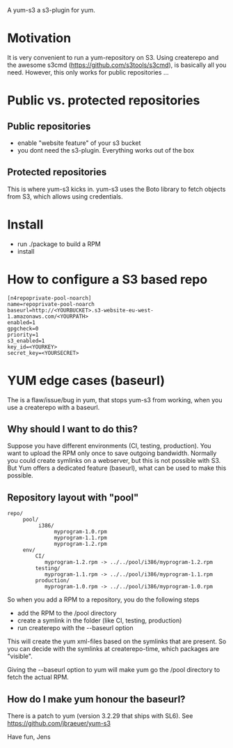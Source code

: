 A yum-s3 a s3-plugin for yum.

# Motivation

It is very convenient to run a yum-repository on S3. Using createrepo
and the awesome s3cmd (https://github.com/s3tools/s3cmd), is basically
all you need. However, this only works for public repositories ...

# Public vs. protected repositories

## Public repositories

- enable "website feature" of your s3 bucket
- you dont need the s3-plugin. Everything works out of the box

## Protected repositories

This is where yum-s3 kicks in. yum-s3 uses the Boto library to fetch
objects from S3, which allows using credentials.

# Install

- run ./package to build a RPM
- install

# How to configure a S3 based repo

    [n4repoprivate-pool-noarch]
    name=repoprivate-pool-noarch
    baseurl=http://<YOURBUCKET>.s3-website-eu-west-1.amazonaws.com/<YOURPATH>
    enabled=1
    gpgcheck=0
    priority=1
    s3_enabled=1
    key_id=<YOURKEY>
    secret_key=<YOURSECRET>

# YUM edge cases (baseurl)

The is a flaw/issue/bug in yum, that stops yum-s3 from working, when
you use a createrepo with a baseurl.

## Why should I want to do this?

Suppose you have different environments (CI, testing, production). You
want to upload the RPM only once to save outgoing bandwidth. Normally
you could create symlinks on a webserver, but this is not possible
with S3. But Yum offers a dedicated feature (baseurl), what can be
used to make this possible.

## Repository layout with "pool"

    repo/
         pool/
              i386/
                   myprogram-1.0.rpm
                   myprogram-1.1.rpm
                   myprogram-1.2.rpm
         env/
             CI/
                myprogram-1.2.rpm -> ../../pool/i386/myprogram-1.2.rpm
             testing/
                myprogram-1.1.rpm -> ../../pool/i386/myprogram-1.1.rpm
             production/
                myprogram-1.0.rpm -> ../../pool/i386/myprogram-1.0.rpm

So when you add a RPM to a repository, you do the following steps

- add the RPM to the /pool directory
- create a symlink in the folder (like CI, testing, production)
- run createrepo with the --baseurl option

This will create the yum xml-files based on the symlinks that are
present. So you can decide with the symlinks at createrepo-time, which
packages are "visible".

Giving the --baseurl option to yum will make yum go the /pool
directory to fetch the actual RPM.

## How do I make yum honour the baseurl?

There is a patch to yum (version 3.2.29 that ships with SL6). See
https://github.com/jbraeuer/yum-s3

Have fun,
Jens
